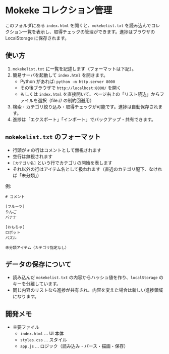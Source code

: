 Mokeke コレクション管理
=========================

このフォルダにある `index.html` を開くと、`mokekelist.txt` を読み込んでコレクション一覧を表示し、取得チェックの管理ができます。進捗はブラウザの LocalStorage に保存されます。

使い方
------

1. `mokekelist.txt` に一覧を記述します（フォーマットは下記）。
2. 簡易サーバを起動して `index.html` を開きます。
   - Python があれば: `python -m http.server 8000`
   - その後ブラウザで `http://localhost:8000/` を開く
   - もしくは `index.html` を直接開いて、ページ右上の「リスト読込」からファイルを選択（file:// の制約回避用）
3. 検索・カテゴリ絞り込み・取得チェックが可能です。進捗は自動保存されます。
4. 進捗は「エクスポート」「インポート」でバックアップ・共有できます。

`mokekelist.txt` のフォーマット
-------------------------------

- 行頭が `#` の行はコメントとして無視されます
- 空行は無視されます
- `[カテゴリ名]` という行でカテゴリの開始を表します
- それ以外の行はアイテム名として扱われます（直近のカテゴリ配下、なければ「未分類」）

例:

```
# コメント

[フルーツ]
りんご
バナナ

[おもちゃ]
ロボット
パズル

未分類アイテム（カテゴリ指定なし）
```

データの保存について
--------------------

- 読み込んだ `mokekelist.txt` の内容からハッシュ値を作り、`localStorage` のキーを分離しています。
- 同じ内容のリストなら進捗が共有され、内容を変えた場合は新しい進捗領域になります。

開発メモ
--------

- 主要ファイル
  - `index.html` … UI 本体
  - `styles.css` … スタイル
  - `app.js` … ロジック（読み込み・パース・描画・保存）

